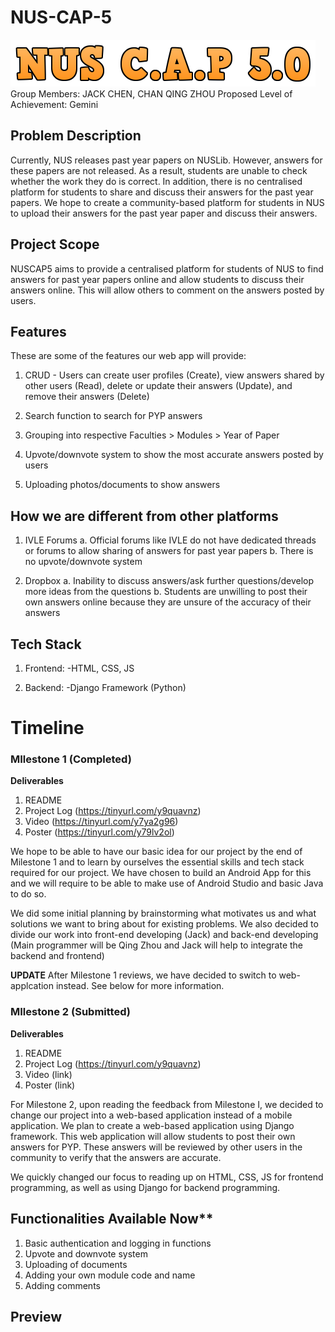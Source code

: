 # **NUS-CAP-5**
![NUSCAP5 Logo](NUSCAP5.PNG)
Group Members: JACK CHEN, CHAN QING ZHOU
Proposed Level of Achievement: Gemini

## Problem Description

Currently, NUS releases past year papers on NUSLib. However, answers for these papers are not released. As a result, students are unable to check whether the work they do is correct. In addition, there is no centralised platform for students to share and discuss their answers for the past year papers. We hope to create a community-based platform for students in NUS to upload their answers for the past year paper and discuss their answers.


## Project Scope
NUSCAP5 aims to provide a centralised platform for students of NUS to find answers for past year papers online and allow students to discuss their answers online. This will allow others to comment on the answers posted by users. 

## Features
These are some of the features our web app will provide:

1. CRUD - Users can create user profiles (Create), view answers shared by other users (Read), delete or update their answers (Update), and remove their answers (Delete)

2. Search function to search for PYP answers

3. Grouping into respective Faculties > Modules > Year of Paper

4. Upvote/downvote system to show the most accurate answers posted by users

5. Uploading photos/documents to show answers

## How we are different from other platforms
1. IVLE Forums
  a. Official forums like IVLE do not have dedicated threads or forums to allow sharing of answers for past year papers
  b. There is no upvote/downvote system
  
2. Dropbox
  a. Inability to discuss answers/ask further questions/develop more ideas from the questions
  b. Students are unwilling to post their own answers online because they are unsure of the accuracy of their answers

## Tech Stack
1. Frontend:
  -HTML, CSS, JS
 
2. Backend:
  -Django Framework (Python)
  

# Timeline

### **MIlestone 1** (Completed)
**Deliverables**
1. README 
2. Project Log (https://tinyurl.com/y9quavnz)
3. Video (https://tinyurl.com/y7ya2g96)
4. Poster (https://tinyurl.com/y79lv2ol)

We hope to be able to have our basic idea for our project by the end of Milestone 1 and to learn by ourselves the essential skills and tech stack required for our project. We have chosen to build an Android App for this and we will require to be able to make use of Android Studio and basic Java to do so.

We did some initial planning by brainstorming what motivates us and what solutions we want to bring about for existing problems. We also decided to divide our work into front-end developing (Jack) and back-end developing (Main programmer will be Qing Zhou and Jack will help to integrate the backend and frontend)

**UPDATE**
After Milestone 1 reviews, we have decided to switch to web-applcation instead. See below for more information.
 

### **MIlestone 2** (Submitted)
**Deliverables**
1. README 
2. Project Log (https://tinyurl.com/y9quavnz)
3. Video (link)
4. Poster (link)

For Milestone 2, upon reading the feedback from Milestone I, we decided to change our project into a web-based application instead of a mobile application. We plan to create a web-based application using Django framework. This web application will allow students to post their own answers for PYP. These answers will be reviewed by other users in the community to verify that the answers are accurate. 

We quickly changed our focus to reading up on HTML, CSS, JS for frontend programming, as well as using Django for backend programming. 

## Functionalities Available Now**
1. Basic authentication and logging in functions
2. Upvote and downvote system
3. Uploading of documents
4. Adding your own module code and name
5. Adding comments

## **Preview** 
###
